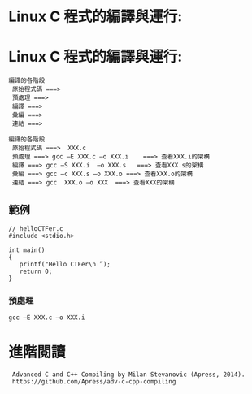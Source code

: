 # Linux C 程式的編譯與運行:


# Linux C 程式的編譯與運行:
```
編譯的各階段
 原始程式碼 ===>  
 預處理 ===> 
 編譯 ===>
 彙編 ===>
 連結 ===>
```
```
編譯的各階段
 原始程式碼 ===>  XXX.c
 預處理 ===> gcc –E XXX.c –o XXX.i    ===> 查看XXX.i的架構
 編譯 ===> gcc –S XXX.i  –o XXX.s   ===> 查看XXX.s的架構
 彙編 ===> gcc –c XXX.s –o XXX.o ===> 查看XXX.o的架構
 連結 ===> gcc  XXX.o –o XXX  ===> 查看XXX的架構
```
## 範例
```
// helloCTFer.c
#include <stdio.h>

int main()
{
   printf("Hello CTFer\n ”);
   return 0;
}
```
### 預處理
```
gcc –E XXX.c –o XXX.i 
```

# 進階閱讀
```
 Advanced C and C++ Compiling by Milan Stevanovic (Apress, 2014).
 https://github.com/Apress/adv-c-cpp-compiling
```
